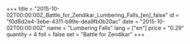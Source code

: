 +++
title = "2015-10-02T00:00:00Z_Battle_for_Zendikar_Lumbering_Falls_[en]_false"
id = "f0d8d2e4-3ebe-4311-b99e-dea9fb0b20ac"
date = "2015-10-02T00:00:00Z"
name = "Lumbering Falls"
lang = ["en"]
price = "0.29"
quantity = 4
foil = false
set = "Battle for Zendikar"
+++
